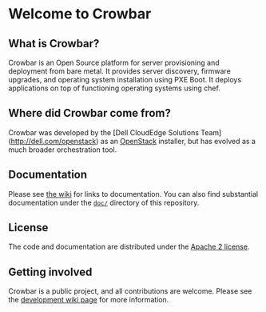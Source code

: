 # Welcome to Crowbar 

## What is Crowbar?

Crowbar is an Open Source platform for server provisioning and
deployment from bare metal. It provides server discovery, firmware
upgrades, and operating system installation using PXE Boot. It deploys
applications on top of functioning operating systems using chef.

## Where did Crowbar come from?

Crowbar was developed by the [Dell CloudEdge Solutions Team]
(http://dell.com/openstack) as an [OpenStack](http://OpenStack.org) installer,
but has evolved as a much broader orchestration tool.

## Documentation

Please see [the wiki](https://github.com/crowbar/crowbar/wiki) for
links to documentation.  You can also find substantial documentation
under the [`doc/`](doc/) directory of this repository.

## License

The code and documentation are distributed under the [Apache 2
license](http://www.apache.org/licenses/LICENSE-2.0.html).

## Getting involved

Crowbar is a public project, and all contributions are welcome.
Please see the [development wiki
page](https://github.com/crowbar/crowbar/wiki/Development) for more
information.
